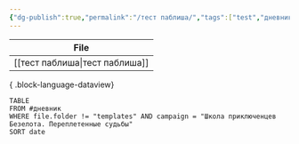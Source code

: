 ```yaml
---
{"dg-publish":true,"permalink":"/тест паблиша/","tags":["test","дневник","gardenEntry"]}
---
```


| File                              |
| --------------------------------- |
| [[тест паблиша\|тест паблиша]] |

{ .block-language-dataview}


``` dataview
TABLE
FROM #дневник
WHERE file.folder != "templates" AND campaign = "Школа приключенцев Безелота. Переплетенные судьбы"
SORT date
```
